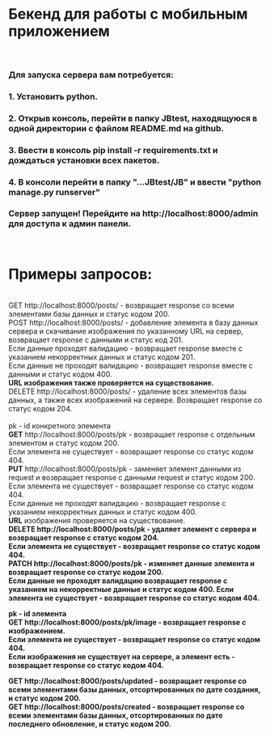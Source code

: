 <h1>Бекенд для работы с мобильным приложением</h1><br>

<h3>Для запуска сервера вам потребуется:</h3>
<h3>1. Установить python.</h3>
<h3>2. Открыв консоль, перейти в папку JBtest, находящуюся в одной директории с файлом README.md на github.</h3>
<h3>3. Ввести в консоль pip install -r requirements.txt и дождаться установки всех пакетов.</h3>
<h3>4. В консоли перейти в папку "...JBtest/JB" и ввести "python manage.py runserver"</h3>
<h3>Сервер запущен! Перейдите на http://localhost:8000/admin для доступа к админ панели.</h3>
<br>
<h1>Примеры запросов:</h1>
<br>
GET  http://localhost:8000/posts/ - возвращает response со всеми элементами базы данных и статус кодом 200.<br>
POST http://localhost:8000/posts/ - добавление элемента в базу данных сервера и скачивание изображения по указанному URL на сервер, возвращает response с данными и статус код 201. <br>
Если данные проходят валидацию - возвращает response вместе с указанием некорректных данных и статус кодом 201.<br> 
Если данные не проходят валидацию - возвращает response вместе с данными и статус кодом 400. <br>
<strong>URL изображения также проверяется на существование.</strong><br>
DELETE http://localhost:8000/posts/ - удаление всех элементов базы данных, а также всех изображений на сервере. Возвращает response со статус кодом 204.<br>
<br>
pk - id конкретного элемента<br>
<strong>GET</strong> http://localhost:8000/posts/pk - возвращает response с отдельным элементом и статус кодом 200. <br>
Если элемента не существует - возвращает response со статус кодом 404.<br>
<strong>PUT</strong> http://localhost:8000/posts/pk - заменяет элемент данными из request и возвращает response с данными request и статус кодом 200.<br>
Если элемента не существует - возвращает response со статус кодом 404.<br>
Если данные не проходят валидацию - возвращает response с указанием некорректных данных и статус кодом 400.<br> 
<strong>URL</strong> изображения проверяется на существование.</strong> <br>
<strong>DELETE http://localhost:8000/posts/pk - удаляет элемент с сервера и возвращает response с статус кодом 204.<br>
Если элемента не существует - возвращает response со статус кодом 404.<br>
<strong>PATCH</strong> http://localhost:8000/posts/pk - изменяет данные элемента и возвращает response со статус кодом 200.<br>
Если данные не проходят валидацию возвращает response с указанием на некорректные данные и статус кодом 400.
Если элемента не существует - возвращает response со статус кодом 404.<br>

pk - id элемента<br>
<strong>GET http://localhost:8000/posts/pk/image - возвращает response с изображением.<br>
Если элемента не существует - возвращает response со статус кодом 404.<br>
Если изображения не существует на сервере, а элемент есть - возвращает response со статус кодом 404.<br>

<strong>GET</strong> http://localhost:8000/posts/updated - возвращает response со всеми элементами базы данных, отсортированных по дате создания, и статус кодом 200.<br>
<strong>GET</strong> http://localhost:8000/posts/created - возвращает response со всеми элементами базы данных, отсортированных по дате последнего обновление, и статус кодом 200.<br>